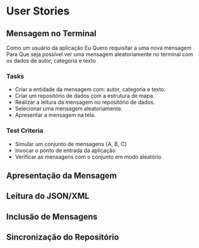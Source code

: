 # User Stories #

## Mensagem no Terminal ##

Como um usuário da aplicação
Eu Quero requisitar a uma nova mensagem
Para Que seja possível ver uma mensagem aleatoriamente no terminal com os dados de autor, categoria e texto

### Tasks ###

  * Criar a entidade da mensagem com: autor, categoria e texto.
  * Criar um repositório de dados com a estrutura de mapa.
  * Realizar a leitura da mensagem no repositório de dados.
  * Selecionar uma mensagem aleatoriamente.
  * Apresentar a mensagem na tela.

### Test Criteria ###

  * Simular um conjunto de mensagens {A, B, C}
  * Invocar o ponto de entrada da aplicação
  * Verificar as mensagens com o conjunto em modo aleatório

## Apresentação da Mensagem ##

## Leitura do JSON/XML ##

## Inclusão de Mensagens ##

## Sincronização do Repositório ##
